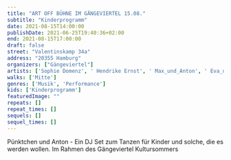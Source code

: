 ```yaml
---
title: "ART OFF BÜHNE IM GÄNGEVIERTEL 15.08."
subtitle: "Kinderprogramm"
date: 2021-08-15T14:00:00
publishDate: 2021-06-25T19:40:36+02:00
end: 2021-08-15T17:00:00
draft: false
street: "Valentinskamp 34a"
address: "20355 Hamburg"
organizers: ["Gängeviertel"]
artists: ['Sophie Domenz', ' Hendrike Ernst', ' Max_und_Anton', ' Eva_und_Hanna']
walks: ['Mitte']
genres: ['Musik', 'Performance']
kids: ['Kinderprogramm']
featuredImage: ""
repeats: []
repeat_times: []
sequels: []
sequel_times: []
---
```


Pünktchen und Anton - Ein DJ Set zum Tanzen für Kinder und solche, die es werden wollen. Im Rahmen des Gängeviertel Kultursommers 